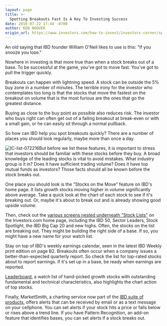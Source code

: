 ```yaml
---
layout: page
title: >-
  Spotting Breakouts Fast Is A Key To Investing Success
date: 2016-07-22 17:44 -0700
author: KEN HOOVER
origin_url: https://www.investors.com/how-to-invest/investors-corner/spotting-breakouts-fast-is-a-key-to-investing-success
---
```





An old saying that IBD founder William O'Neil likes to use is this: "If you snooze you lose."


Nowhere in investing is that more true than when a stock breaks out of a base. To be successful at the game, you've got to move fast. You've got to pull the trigger quickly.


Breakouts can happen with lightning speed. A stock can be outside the 5% buy zone in a number of minutes. The terrible irony for the investor who contemplates too long is that the stocks that move the fastest on the breakout on volume that is the most furious are the ones that go the greatest distance.


Buying as close to the buy point as possible also reduces risk. The investor who buys right can often get out of a failing breakout at break-even or with a small gain, or he can easily sit through a normal pullback.


So how can IBD help you spot breakouts quickly? There are a number of places you should look regularly, maybe more than once a day.


![IC-list-072216](https://www.investors.com/wp-content/uploads/2016/07/IC-list-072216.jpg)But before we list these features, it is important to stress that investors should be familiar with these stocks before they buy. A broad knowledge of the leading stocks is vital to avoid mistakes. What industry group is it in? Does it have sufficient trading volume? Does it have top mutual funds as investors? Those facts should all be known before the stock breaks out.


One place you should look is the "Stocks on the Move" feature on IBD's home page. It lists growth stocks moving higher in volume significantly above average. Take a quick look at the chart of each stock to see if it's breaking out. Or, maybe it's about to break out and is already showing good upside volume.


Then, check out the [various screens nested underneath "Stock Lists"](https://www.investors.com/videos/how-to-quickly-find-top-rated-stocks-near-a-buy-point/) on the Investors.com home page, including the IBD 50, Sector Leaders, Stock Spotlight, the IBD Big Cap 20 and new highs. Often, the stocks on the list are breaking out. They might be building the right side of a base. If so, you might have a new name for your watch list.


Stay on top of IBD's weekly earnings calendar, seen in the latest IBD Weekly print edition on page B2. Breakouts often occur when a company issues a better-than-expected quarterly report. So check the list for top-rated stocks about to report earnings. If it's set up in a base, be ready when earnings are reported.


[Leaderboard](https://leaderboard.investors.com/leaderboard/leaders/default.aspx), a watch list of hand-picked growth stocks with outstanding fundamental and technical characteristics, also highlights the chart action of top stocks.


Finally, MarketSmith, a charting service now part of the [IBD suite of products](http://shop.investors.com/offer/splashresponsive.aspx?id=mssharpen&src=A012BF2), offers alerts that can be received by email or as a text message on your cellphone. You can set alerts if your stock hits a price or falls below or rises above a trend line. If you have Pattern Recognition, an add-on feature that identifies bases, you can set alerts if a stock breaks out.




